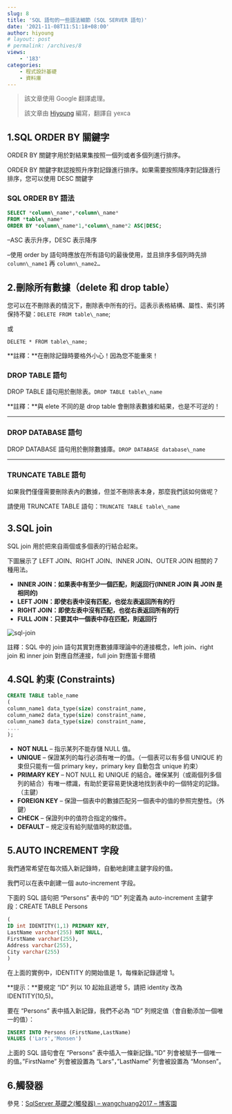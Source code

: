```yaml
---
slug: 8
title: 'SQL 語句的一些語法細節 (SQL SERVER 語句)'
date: '2021-11-08T11:51:18+08:00'
author: hiyoung
# layout: post
# permalink: /archives/8
views:
    - '183'
categories:
    - 程式設計基礎
    - 資料庫
---
```


> 該文章使用 Google 翻譯處理。
>
> 該文章由 [Hiyoung](https://blog.hiyoung.xyz/) 編寫，翻譯自 yexca

## 1.SQL ORDER BY 關鍵字

ORDER BY 關鍵字用於對結果集按照一個列或者多個列進行排序。

ORDER BY 關鍵字默認按照升序對記錄進行排序。如果需要按照降序對記錄進行排序，您可以使用 DESC 關鍵字

### SQL ORDER BY 語法

```sql
SELECT *column\_name*,*column\_name*  
FROM *table\_name*  
ORDER BY *column\_name*1,*column\_name*2 ASC|DESC;
```

–ASC 表示升序，DESC 表示降序</span>

–使用 order by 語句時應放在所有語句的最後使用，並且排序多個列時先排 `column\_name1` 再 `column\_name2…`

## 2.刪除所有數據（delete 和 drop table）

您可以在不刪除表的情況下，刪除表中所有的行。這表示表格結構、屬性、索引將保持不變：`DELETE FROM table\_name`;

或

`DELETE * FROM table\_name;`

**註釋：**在刪除記錄時要格外小心！因為您不能重來！

### DROP TABLE 語句

DROP TABLE 語句用於刪除表。`DROP TABLE table\_name`

**註釋：**與 elete 不同的是 drop table 會刪除表數據和結果，也是不可逆的！

- - - - - -

### DROP DATABASE 語句

DROP DATABASE 語句用於刪除數據庫。`DROP DATABASE database\_name`

- - - - - -

### TRUNCATE TABLE 語句

如果我們僅僅需要刪除表內的數據，但並不刪除表本身，那麼我們該如何做呢？

請使用 TRUNCATE TABLE 語句：`TRUNCATE TABLE table\_name`

## 3.SQL join

SQL join 用於把來自兩個或多個表的行結合起來。

下圖展示了 LEFT JOIN、RIGHT JOIN、INNER JOIN、OUTER JOIN 相關的 7 種用法。

- **INNER JOIN：如果表中有至少一個匹配，則返回行(INNER JOIN 與 JOIN 是相同的)**
- **LEFT JOIN：即使右表中沒有匹配，也從左表返回所有的行**
- **RIGHT JOIN：即使左表中沒有匹配，也從右表返回所有的行**
- **FULL JOIN：只要其中一個表中存在匹配，則返回行**

![sql-join](https://www.runoob.com/wp-content/uploads/2019/01/sql-join.png)

註釋：SQL 中的 join 語句其實對應數據庫理論中的連接概念，left join、right join 和 inner join 對應自然連接，full join 對應笛卡爾積

## 4.SQL 約束 (Constraints)

```sql
CREATE TABLE table_name
(
column_name1 data_type(size) constraint_name,
column_name2 data_type(size) constraint_name,
column_name3 data_type(size) constraint_name,
....
);
```

- **NOT NULL** – 指示某列不能存儲 NULL 值。
- **UNIQUE** – 保證某列的每行必須有唯一的值。（一個表可以有多個 UNIQUE 約束但只能有一個 primary key，primary key 自動包含 unique 約束）
- **PRIMARY KEY** – NOT NULL 和 UNIQUE 的結合。確保某列（或兩個列多個列的結合）有唯一標識，有助於更容易更快速地找到表中的一個特定的記錄。（主鍵）
- **FOREIGN KEY** – 保證一個表中的數據匹配另一個表中的值的參照完整性。（外鍵）
- **CHECK** – 保證列中的值符合指定的條件。
- **DEFAULT** – 規定沒有給列賦值時的默認值。

## 5.AUTO INCREMENT 字段

我們通常希望在每次插入新記錄時，自動地創建主鍵字段的值。

我們可以在表中創建一個 auto-increment 字段。

下面的 SQL 語句把 “Persons” 表中的 “ID” 列定義為 auto-increment 主鍵字段：CREATE TABLE Persons

```sql
(
ID int IDENTITY(1,1) PRIMARY KEY,
LastName varchar(255) NOT NULL,
FirstName varchar(255),
Address varchar(255),
City varchar(255)
)
```

在上面的實例中，IDENTITY 的開始值是 1，每條新記錄遞增 1。

**提示：**要規定 “ID” 列以 10 起始且遞增 5，請把 identity 改為 IDENTITY(10,5)。

要在 “Persons” 表中插入新記錄，我們不必為 “ID” 列規定值（會自動添加一個唯一的值）：

```sql
INSERT INTO Persons (FirstName,LastName)
VALUES ('Lars','Monsen')
```

上面的 SQL 語句會在 “Persons” 表中插入一條新記錄。”ID” 列會被賦予一個唯一的值。”FirstName” 列會被設置為 “Lars”，”LastName” 列會被設置為 “Monsen”。

## 6.觸發器

參見：[SqlServer 基礎之(觸發器) – wangchuang2017 – 博客園](https://www.cnblogs.com/wangprince2017/p/7827091.html#:~:text=%E8%A7%A6%E5%8F%91%E5%99%A8%EF%BC%88trigger%EF%BC%89%E6%98%AFSQL%20server%20%E6%8F%90%E4%BE%9B%E7%BB%99%E7%A8%8B%E5%BA%8F%E5%91%98%E5%92%8C%E6%95%B0%E6%8D%AE%E5%88%86%E6%9E%90%E5%91%98%E6%9D%A5%E4%BF%9D%E8%AF%81%E6%95%B0%E6%8D%AE%E5%AE%8C%E6%95%B4%E6%80%A7%E7%9A%84%E4%B8%80%E7%A7%8D%E6%96%B9%E6%B3%95%EF%BC%8C%E5%AE%83%E6%98%AF%E4%B8%8E%E8%A1%A8%E4%BA%8B%E4%BB%B6%E7%9B%B8%E5%85%B3%E7%9A%84%E7%89%B9%E6%AE%8A%E7%9A%84%E5%AD%98%E5%82%A8%E8%BF%87%E7%A8%8B%EF%BC%8C%E5%AE%83%E7%9A%84%E6%89%A7%E8%A1%8C%E4%B8%8D%E6%98%AF%E7%94%B1%E7%A8%8B%E5%BA%8F%E8%B0%83%E7%94%A8%EF%BC%8C%E4%B9%9F%E4%B8%8D%E6%98%AF%E6%89%8B%E5%B7%A5%E5%90%AF%E5%8A%A8%EF%BC%8C%E8%80%8C%E6%98%AF%E7%94%B1%E4%BA%8B%E4%BB%B6%E6%9D%A5%E8%A7%A6%E5%8F%91%EF%BC%8C%E5%BD%93%E5%AF%B9%E4%B8%80%E4%B8%AA%E8%A1%A8%E8%BF%9B%E8%A1%8C%E6%93%8D%E4%BD%9C%EF%BC%88,insert%EF%BC%8Cdelete%EF%BC%8C%20update%EF%BC%89%E6%97%B6%E5%B0%B1%E4%BC%9A%E6%BF%80%E6%B4%BB%E5%AE%83%E6%89%A7%E8%A1%8C%E3%80%82%20%E8%A7%A6%E5%8F%91%E5%99%A8%E7%BB%8F%E5%B8%B8%E7%94%A8%E4%BA%8E%E5%8A%A0%E5%BC%BA%E6%95%B0%E6%8D%AE%E7%9A%84%E5%AE%8C%E6%95%B4%E6%80%A7%E7%BA%A6%E6%9D%9F%E5%92%8C%E4%B8%9A%E5%8A%A1%E8%A7%84%E5%88%99%E7%AD%89%E3%80%82)
